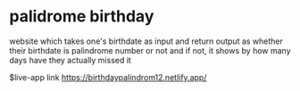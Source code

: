 # palidrome birthday
 website which takes one's birthdate as input and return output as whether their birthdate is palindrome number or not and if not, it shows by how many days have they actually missed it


$live-app link
https://birthdaypalindrom12.netlify.app/
